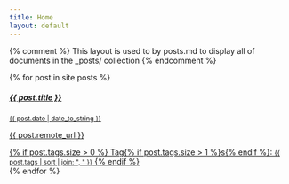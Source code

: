 ```yaml
---
title: Home
layout: default
---
```

{% comment %}
	This layout is used to by posts.md to display all of documents in
	the _posts/ collection
{% endcomment %}

{% for post in site.posts %}
<div class="list-group">
  <a href="{{ post.remote_url }}" class="list-group-item list-group-item-action flex-column align-items-start">
    <div class="d-flex w-100 justify-content-between">
      <h5 class="mb-1">{{ post.title }}</h5>
      <small class="text-muted">{{ post.date | date_to_string }}</small>
    </div>
    <p class="mb-1">{{ post.remote_url }}</p>
{% if post.tags.size > 0 %}
  Tag{% if post.tags.size > 1 %}s{% endif %}:
  <small class="text-muted">{{ post.tags | sort | join: ", " }}</small>
{% endif %}
  </a>
</div>
{% endfor %}
